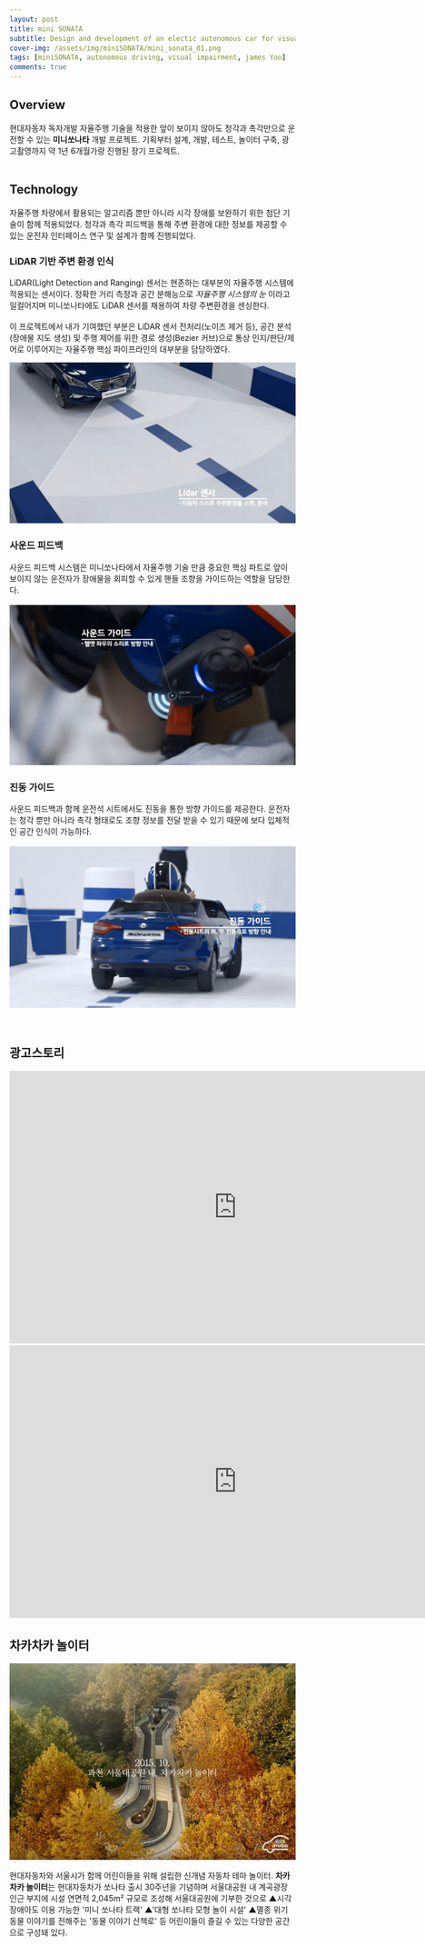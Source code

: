 ```yaml
---
layout: post
title: mini SONATA
subtitle: Design and development of an electic autonomous car for visual  impairment children
cover-img: /assets/img/miniSONATA/mini_sonata_01.png
tags: [miniSONATA, autonomous driving, visual impairment, james Yoo]
comments: true
---
```


## Overview

현대자동차 독자개발 자율주행 기술을 적용한 앞이 보이지 않아도 청각과 촉각만으로 운전할 수 있는 **미니쏘나타** 개발 프로젝트. 기획부터 설계, 개발, 테스트, 놀이터 구축, 광고촬영까지 약 1년 6개월가량 진행된 장기 프로젝트.  
  <br/>
  
## Technology
자율주행 차량에서 활용되는 알고리즘 뿐만 아니라 시각 장애를 보완하기 위한 첨단 기술이 함께 적용되었다. 청각과 촉각 피드백을 통해 주변 환경에 대한 정보를 제공할 수 있는 운전자 인터페이스 연구 및 설계가 함께 진행되었다.
<br/>

### LiDAR 기반 주변 환경 인식
LiDAR(Light Detection and Ranging) 센서는 현존하는 대부분의 자율주행 시스템에 적용되는 센서이다. 정확한 거리 측정과 공간 분해능으로 *자율주행 시스템의 눈* 이라고 일컬어지며 미니쏘나타에도 LiDAR 센서를 채용하여 차량 주변환경을 센싱한다.  
<br/>
이 프로젝트에서 내가 기여했던 부분은 LiDAR 센서 전처리(노이즈 제거 등), 공간 분석(장애물 지도 생성) 및 주행 제어를 위한 경로 생성(Bezier 커브)으로 통상 인지/판단/제어로 이루어지는 자율주행 핵심 파이프라인의 대부분을 담당하였다.  

![LiDAR 센서](/assets/img/miniSONATA/mini_sonata_02.png)  

### 사운드 피드백
사운드 피드백 시스템은 미니쏘나타에서 자율주행 기술 만큼 중요한 핵심 파트로 앞이 보이지 않는 운전자가 장애물을 회피할 수 있게 핸들 조향을 가이드하는 역할을 담당한다.   
<br/>
![사운드 피드백](/assets/img/miniSONATA/mini_sonata_03.png)  

### 진동 가이드
사운드 피드백과 함께 운전석 시트에서도 진동을 통한 방향 가이드를 제공한다. 운전자는 청각 뿐만 아니라 촉각 형태로도 조향 정보를 전달 받을 수 있기 때문에 보다 입체적인 공간 인식이 가능하다.  
<br/>
![햅틱 피드백](/assets/img/miniSONATA/mini_sonata_04.png)  
  
<br/>

## 광고스토리

<iframe width="800" height="480" src="https://www.youtube.com/embed/tcl0pJUcJUk" title="[광고] [쏘나타(SONATA)] 차카차카 놀이터 - 키재기 편" frameborder="0" allow="accelerometer; clipboard-write; encrypted-media; gyroscope; picture-in-picture; web-share" allowfullscreen></iframe>
  <br/>

<iframe width="800" height="480" src="https://www.youtube.com/embed/9Y3UMIpIk0I" title="[광고] [쏘나타(SONATA)] 차카차카 놀이터 - 다큐멘터리 편" frameborder="0" allow="accelerometer; clipboard-write; encrypted-media; gyroscope; picture-in-picture; web-share" allowfullscreen></iframe>
  <br/>

## 차카차카 놀이터
  
![차카차카 놀이터](/assets/img/miniSONATA/mini_sonata_05.png)  

현대자동차와 서울시가 함께 어린이들을 위해 설립한 신개념 자동차 테마 놀이터. **차카차카 놀이터**는 현대자동차가 쏘나타 출시 30주년을 기념하며 서울대공원 내 계곡광장 인근 부지에 시설 연면적 2,045m² 규모로 조성해 서울대공원에 기부한 것으로 ▲시각장애아도 이용 가능한 '미니 쏘나타 트랙' ▲'대형 쏘나타 모형 놀이 시설' ▲멸종 위기 동물 이야기를 전해주는 '동물 이야기 산책로' 등 어린이들이 즐길 수 있는 다양한 공간으로 구성돼 있다.